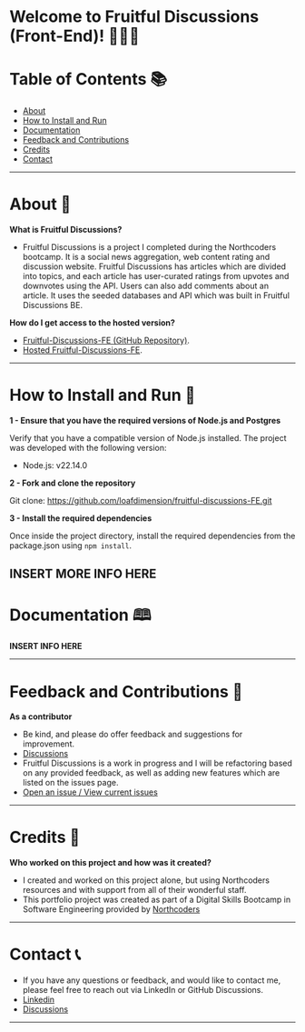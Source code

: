 # Welcome to Fruitful Discussions (Front-End)! 🍓🥝🍍

# Table of Contents 📚

- [About](#about)
- [How to Install and Run](#how-to-install-and-run)
- [Documentation](#documentation)
- [Feedback and Contributions](#feedback-and-contributions)
- [Credits](#credits)
- [Contact](#contact)

---

<a id="about"></a>

# About 📝

**What is Fruitful Discussions?**

- Fruitful Discussions is a project I completed during the Northcoders bootcamp. It is a social news aggregation, web content rating and discussion website. Fruitful Discussions has articles which are divided into topics, and each article has user-curated ratings from upvotes and downvotes using the API. Users can also add comments about an article. It uses the seeded databases and API which was built in Fruitful Discussions BE.

**How do I get access to the hosted version?**

- [Fruitful-Discussions-FE (GitHub Repository)](https://github.com/loafdimension/fruitful-discussions-FE).
- [Hosted Fruitful-Discussions-FE]().

---

<a id="how-to-install-and-run"></a>

# How to Install and Run 🚀

**1 - Ensure that you have the required versions of Node.js and Postgres**

Verify that you have a compatible version of Node.js installed. The project was developed with the following version:

- Node.js: v22.14.0

**2 - Fork and clone the repository**

Git clone: https://github.com/loafdimension/fruitful-discussions-FE.git

**3 - Install the required dependencies**

Once inside the project directory, install the required dependencies from the package.json using `npm install`.

## **INSERT MORE INFO HERE**

<a id="documentation"></a>

# Documentation 🕮

**INSERT INFO HERE**

---

<a id="feedback-and-contributions"></a>

# Feedback and Contributions 🤝

**As a contributor**

- Be kind, and please do offer feedback and suggestions for improvement.
- [Discussions](https://github.com/loafdimension/fruitful-discussions-FE/discussions)
- Fruitful Discussions is a work in progress and I will be refactoring based on any provided feedback, as well as adding new features which are listed on the issues page.
- [Open an issue / View current issues](https://github.com/loafdimension/fruitful-discussions-FE/issues)

---

<a id="credits"></a>

# Credits 🎥

**Who worked on this project and how was it created?**

- I created and worked on this project alone, but using Northcoders resources and with support from all of their wonderful staff.
- This portfolio project was created as part of a Digital Skills Bootcamp in Software Engineering provided by [Northcoders](https://northcoders.com/)

---

<a id="contact"></a>

# Contact 📞

- If you have any questions or feedback, and would like to contact me, please feel free to reach out via LinkedIn or GitHub Discussions.
- [Linkedin](https://www.linkedin.com/in/morgan-hewitt-8a68041ab/)
- [Discussions](https://github.com/loafdimension/fruitful-discussions-FE/discussions)

---
